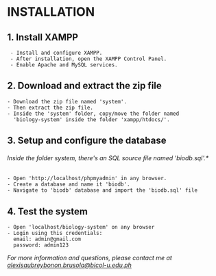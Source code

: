 # INSTALLATION
## 1. Install XAMPP
     - Install and configure XAMPP.
     - After installation, open the XAMPP Control Panel.
     - Enable Apache and MySQL services.

## 2. Download and extract the zip file
    - Download the zip file named 'system'.
    - Then extract the zip file.
    - Inside the 'system' folder, copy/move the folder named 
      'biology-system' inside the folder 'xampp/htdocs/'.

## 3. Setup and configure the database
###### Inside the folder system, there's an SQL source file named 'biodb.sql'.*
    - Open 'http://localhost/phpmyadmin' in any browser.
    - Create a database and name it 'biodb'.
    - Navigate to 'biodb' database and import the 'biodb.sql' file

## 4. Test the system
    - Open 'localhost/biology-system' on any browser
    - Login using this credentials:
      email: admin@gmail.com
      password: admin123

*For more information and questions, please contact me at alexisaubreybonon.brusola@bicol-u.edu.ph*